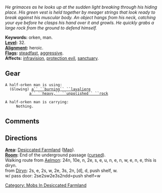 *He grimaces as he looks up at the sudden light breaking through his
hiding place. His green vest is held together by meager strings that
look ready to break against his muscular body. An object hangs from his
neck, catching your eye before he clasps his hand over it and growls. He
quickly grabs a large rock from the ground to defend himself.*

**Keywords:** orken, man.  
**[Level](Level.md "wikilink"):** 32.  
**[Alignment](Alignment.md "wikilink"):** heroic.  
**[Flags](:Category:_Mob_Types.md "wikilink"):**
[steadfast](Sentinel_Mobs.md "wikilink"),
[aggressive](Aggressive_Mobs.md "wikilink").  
**Affects:** [infravision](Infravision.md "wikilink"), [protection
evil](Protection_Evil.md "wikilink"),
[sanctuary](Sanctuary.md "wikilink").  

## Gear

`A half-orken man is using:`  
<worn around neck>`  (Glowing) `[`a`` ``burning`` ``lavaliere`](Burning_Lavaliere.md "wikilink")  
<wielded>`           `[`a`` ``heavy,`` ``unpolished`` ``rock`](Heavy_Unpolished_Rock.md "wikilink")

`A half-orken man is carrying:`  
`     Nothing.`

## Comments

## Directions

**[Area](:Category:_Areas.md "wikilink"):** [Desiccated
Farmland](:Category:_Desiccated_Farmland.md "wikilink")
([Map](Desiccated_Farmland_Map.md "wikilink")).  
**[Room](:Category:_Rooms.md "wikilink"):** End of the underground
passage ([cursed](Cursed_Rooms.md "wikilink")).  
Walking route from [Aelmon](Aelmon "wikilink"): 24n, 10e, n, 2e, s, e,
u, n, e, n, w, e, n, e, this is diryn.  
from [Diryn](Diryn "wikilink"): 2s, e, 2s, w, 2e, 3s, 2n, \[d\], d, push
shelf, w.  
w/ pass door: 2se2sw2e3s2ndd=push shelf=w

[Category: Mobs In Desiccated
Farmland](Category:_Mobs_In_Desiccated_Farmland "wikilink")
